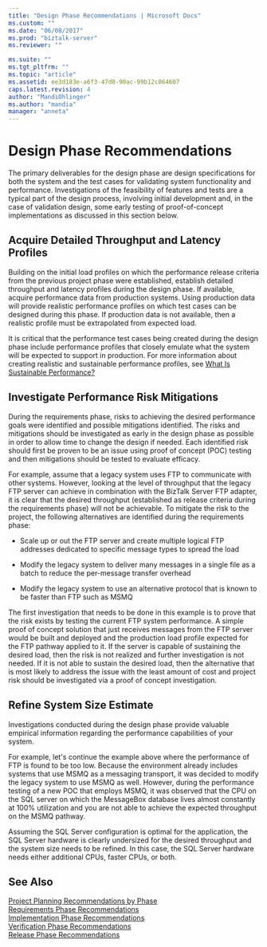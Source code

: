 ```yaml
---
title: "Design Phase Recommendations | Microsoft Docs"
ms.custom: ""
ms.date: "06/08/2017"
ms.prod: "biztalk-server"
ms.reviewer: ""

ms.suite: ""
ms.tgt_pltfrm: ""
ms.topic: "article"
ms.assetid: ee3d183e-a6f3-47d0-90ac-99b12c064607
caps.latest.revision: 4
author: "MandiOhlinger"
ms.author: "mandia"
manager: "anneta"
---
```

# Design Phase Recommendations
The primary deliverables for the design phase are design specifications for both the system and the test cases for validating system functionality and performance. Investigations of the feasibility of features and tests are a typical part of the design process, involving initial development and, in the case of validation design, some early testing of proof-of-concept implementations as discussed in this section below.  
  
## Acquire Detailed Throughput and Latency Profiles  
 Building on the initial load profiles on which the performance release criteria from the previous project phase were established, establish detailed throughput and latency profiles during the design phase. If available, acquire performance data from production systems. Using production data will provide realistic performance profiles on which test cases can be designed during this phase. If production data is not available, then a realistic profile must be extrapolated from expected load.  
  
 It is critical that the performance test cases being created during the design phase include performance profiles that closely emulate what the system will be expected to support in production. For more information about creating realistic and sustainable performance profiles, see [What Is Sustainable Performance?](../core/what-is-sustainable-performance.md)  
  
## Investigate Performance Risk Mitigations  
 During the requirements phase, risks to achieving the desired performance goals were identified and possible mitigations identified.  The risks and mitigations should be investigated as early in the design phase as possible in order to allow time to change the design if needed. Each identified risk should first be proven to be an issue using proof of concept (POC) testing and then mitigations should be tested to evaluate efficacy.  
  
 For example, assume that a legacy system uses FTP to communicate with other systems. However, looking at the level of throughput that the legacy FTP server can achieve in combination with the BizTalk Server FTP adapter, it is clear that the desired throughput (established as release criteria during the requirements phase) will not be achievable. To mitigate the risk to the project, the following alternatives are identified during the requirements phase:  
  
-   Scale up or out the FTP server and create multiple logical FTP addresses dedicated to specific message types to spread the load  
  
-   Modify the legacy system to deliver many messages in a single file as a batch to reduce the per-message transfer overhead  
  
-   Modify the legacy system to use an alternative protocol that is known to be faster than FTP such as MSMQ  
  
 The first investigation that needs to be done in this example is to prove that the risk exists by testing the current FTP system performance. A simple proof of concept solution that just receives messages from the FTP server would be built and deployed and the production load profile expected for the FTP pathway applied to it. If the server is capable of sustaining the desired load, then the risk is not realized and further investigation is not needed. If it is not able to sustain the desired load, then the alternative that is most likely to address the issue with the least amount of cost and project risk should be investigated via a proof of concept investigation.  
  
## Refine System Size Estimate  
 Investigations conducted during the design phase provide valuable empirical information regarding the performance capabilities of your system.  
  
 For example, let's continue the example above where the performance of FTP is found to be too low. Because the environment already includes systems that use MSMQ as a messaging transport, it was decided to modify the legacy system to use MSMQ as well. However, during the performance testing of a new POC that employs MSMQ, it was observed that the CPU on the SQL server on which the MessageBox database lives almost constantly at 100% utilization and you are not able to achieve the expected throughput on the MSMQ pathway.  
  
 Assuming the SQL Server configuration is optimal for the application, the SQL Server hardware is clearly undersized for the desired throughput and the system size needs to be refined. In this case, the SQL Server hardware needs either additional CPUs, faster CPUs, or both.  
  
## See Also  
 [Project Planning Recommendations by Phase](../core/project-planning-recommendations-by-phase.md)   
 [Requirements Phase Recommendations](../core/requirements-phase-recommendations.md)   
 [Implementation Phase Recommendations](../core/implementation-phase-recommendations.md)   
 [Verification Phase Recommendations](../core/verification-phase-recommendations.md)   
 [Release Phase Recommendations](../core/release-phase-recommendations.md)